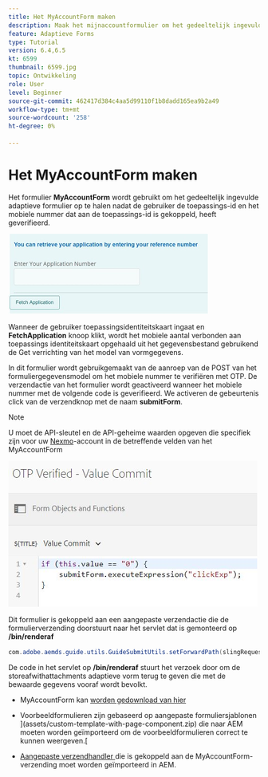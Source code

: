 ```yaml
---
title: Het MyAccountForm maken
description: Maak het mijnaccountformulier om het gedeeltelijk ingevulde formulier op te halen na geslaagde verificatie van de toepassings-id en het telefoonnummer.
feature: Adaptieve Forms
type: Tutorial
version: 6.4,6.5
kt: 6599
thumbnail: 6599.jpg
topic: Ontwikkeling
role: User
level: Beginner
source-git-commit: 462417d384c4aa5d99110f1b8dadd165ea9b2a49
workflow-type: tm+mt
source-wordcount: '258'
ht-degree: 0%

---
```




# Het MyAccountForm maken

Het formulier **MyAccountForm** wordt gebruikt om het gedeeltelijk ingevulde adaptieve formulier op te halen nadat de gebruiker de toepassings-id en het mobiele nummer dat aan de toepassings-id is gekoppeld, heeft geverifieerd.

![Mijn rekeningformulier](assets/6599.JPG)

Wanneer de gebruiker toepassingsidentiteitskaart ingaat en **FetchApplication** knoop klikt, wordt het mobiele aantal verbonden aan toepassings identiteitskaart opgehaald uit het gegevensbestand gebruikend de Get verrichting van het model van vormgegevens.

In dit formulier wordt gebruikgemaakt van de aanroep van de POST van het formuliergegevensmodel om het mobiele nummer te verifiëren met OTP. De verzendactie van het formulier wordt geactiveerd wanneer het mobiele nummer met de volgende code is geverifieerd. We activeren de gebeurtenis click van de verzendknop met de naam **submitForm**.

>[!NOTE]
> U moet de API-sleutel en de API-geheime waarden opgeven die specifiek zijn voor uw [Nexmo](https://dashboard.nexmo.com/)-account in de betreffende velden van het MyAccountForm

![trigger-submit](assets/trigger-submit.JPG)



Dit formulier is gekoppeld aan een aangepaste verzendactie die de formulierverzending doorstuurt naar het servlet dat is gemonteerd op **/bin/renderaf**

```java
com.adobe.aemds.guide.utils.GuideSubmitUtils.setForwardPath(slingRequest,"/bin/renderaf",null,null);
```

De code in het servlet op **/bin/renderaf** stuurt het verzoek door om de storeafwithattachments adaptieve vorm terug te geven die met de bewaarde gegevens vooraf wordt bevolkt.


* MyAccountForm kan [worden gedownload van hier](assets/my-account-form.zip)

* Voorbeeldformulieren zijn gebaseerd op aangepaste formuliersjablonen ](assets/custom-template-with-page-component.zip) die naar AEM moeten worden geïmporteerd om de voorbeeldformulieren correct te kunnen weergeven.[

* [Aangepaste verzendhandler ](assets/custom-submit-my-account-form.zip) die is gekoppeld aan de MyAccountForm-verzending moet worden geïmporteerd in AEM.
